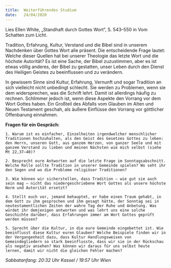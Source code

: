 ```yaml
---
title:  Weiterführendes Studium
date:   24/04/2020
---
```


Lies Ellen White, „Standhaft durch Gottes Wort“, S. 543–550 in Vom Schatten zum Licht.

Tradition, Erfahrung, Kultur, Verstand und die Bibel sind in unserem Nachdenken über Gottes Wort alle präsent. Die entscheidende Frage lautet: Welche dieser Quellen hat bei unserer Theologie das letzte Wort und die höchste Autorität? Es ist eine Sache, der Bibel zuzustimmen, aber es ist etwas völlig anderes, der Bibel zu gestatten, unser Leben durch den Dienst des Heiligen Geistes zu beeinflussen und zu verändern.

In gewissem Sinne sind Kultur, Erfahrung, Vernunft und sogar Tradition an sich vielleicht nicht unbedingt schlecht. Sie werden zu Problemen, wenn sie dem widersprechen, was die Schrift lehrt. Damit ist allerdings häufig zu rechnen. Schlimmer jedoch ist, wenn diese Aspekte den Vorrang vor dem Wort Gottes haben. Ein Großteil des Abfalls vom Glauben im Alten und Neuen Testament geschah, als äußere Einflüsse den Vorrang vor göttlicher Offenbarung einnahmen.

**Fragen für ein Gespräch:**

`1. Warum ist es einfacher, Einzelheiten irgendwelcher menschlicher Traditionen hochzuhalten, als den Geist des Gesetzes Gottes zu leben: den Herrn, unseren Gott, aus ganzem Herzen, von ganzer Seele und mit ganzem Verstand zu lieben und meinen Nächsten wie mich selbst (siehe Mt 22,37–40)?`

`2. Besprecht eure Antworten auf die letzte Frage im Sonntagsabschnitt. Welche Rolle sollte Tradition in unserer Gemeinde spielen? Wo seht ihr den Segen und wo die Probleme religiöser Traditionen?`

`3. Wie können wir sicherstellen, dass Tradition – wie gut sie auch sein mag – nicht das niedergeschriebene Wort Gottes als unsere höchste Norm und Autorität ersetzt?`

`4. Stellt euch vor, jemand behauptet, er habe einen Traum gehabt, in dem Gott zu ihm gesprochen und ihm gesagt hätte, der Sonntag sei in neutestamentlichen Zeiten der wahre Tag der Ruhe und Anbetung. Was würdet ihr demjenigen antworten und was lehrt uns eine solche Geschichte darüber, dass Erfahrungen immer am Wort Gottes geprüft werden müssen?`

`5. Sprecht über die Kultur, in die eure Gemeinde eingebettet ist. Wie beeinflusst diese Kultur euren Glauben? Welche Beispiele finden wir in der Vergangenheit dazu, dass Kultur Handlungsweisen von Gemeindegliedern so stark beeinflusste, dass wir sie in der Rückschau als negativ ansehen? Was können wir daraus für uns selbst heute lernen, damit wir nicht die gleichen Fehler machen?`

_Sabbatanfang: 20:32 Uhr Kassel / 19:57 Uhr Wien_